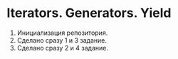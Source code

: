 # Iterators. Generators. Yield
1) Инициализация репозитория.
2) Сделано сразу 1 и 3 задание.
3) Сделано сразу 2 и 4 задание.
